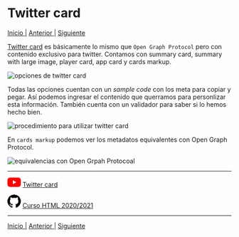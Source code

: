 # Twitter card

[Inicio |](README.md) [Anterior |](16graph.md) [Siguiente]()  


[Twitter card](https://developer.twitter.com/en/docs/twitter-for-websites/cards/overview/abouts-cards) es básicamente lo mismo que `Open Graph Protocol` pero con contenido exclusivo para twitter. Contamos con summary card, summary with large image, player card, app card y cards markup.

![opciones de twitter card](/assets/twitter/twitter1.png)


Todas las opciones cuentan con un <em>sample code</em> con los meta para copiar y pegar. Así podemos ingresar el contenido que querramos para personlizar esta información. También cuenta con un validador para saber si lo hemos hecho bien.

![procedimiento para utilizar twitter card](/assets/twitter/twitter_options.png)


En `cards markup` podemos ver los metadatos equivalentes con Open Graph Protocol.    

![equivalencias con Open Grpah Protocoal](/assets/twitter/twitter_comparison.png)


---

![youtube logo](assets/logos/youtube_logo_30.png) [Twitter card](https://youtu.be/ou6LncPLru4)

![github logo](assets/logos/github_logo_30.png) [Curso HTML 2020/2021](https://github.com/DorianDesings/html-2020-2021)  

---

[Inicio |](README.md) [Anterior |](11etiqueta_figure.md) [Siguiente](13favicon.md)